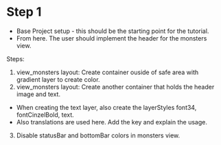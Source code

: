 # Step 1

- Base Project setup - this should be the starting point for the tutorial.
- From here. The user should implement the header for the monsters view.

Steps:
1. view_monsters layout: Create container ouside of safe area with gradient layer to create color.
2. view_monsters layout: Create another container that holds the header image and text.
 - When creating the text layer, also create the layerStyles font34, fontCinzelBold, text.
 - Also translations are used here. Add the key and explain the usage.
3. Disable statusBar and bottomBar colors in monsters view.